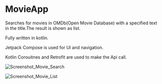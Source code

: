
# MovieApp
Searches for movies in OMDb(Open Movie Database) with a specified text in the title.The result is shown as list.

Fully written in kotlin.

Jetpack Compose is used for UI and navigation.

Kotlin Corouitnes and Retrofit are used to make the Api call.

![Screenshot_Movie_Search](https://github.com/anumariaantony/MovieApp/assets/34173165/7d43d7d1-9e88-4cfe-8c41-8e0b31f697d9)

![Screenshot_Movie_List](https://github.com/anumariaantony/MovieApp/assets/34173165/268b0d46-8163-4935-a62c-9346f57a376a)
